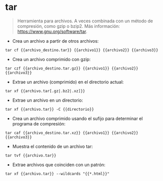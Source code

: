 # tar

> Herramienta para archivos.
> A veces combinada con un método de compresión, como gzip o bzip2.
> Más información: <https://www.gnu.org/software/tar>.

- Crea un archivo a partir de otros archivos:

`tar cf {{archivo_destino.tar}} {{archivo1}} {{archivo2}} {{archivo3}}`

- Crea un archivo comprimido con gzip:

`tar czf {{archivo_destino.tar.gz}} {{archivo1}} {{archivo2}} {{archivo3}}`

- Extrae un archivo (comprimido) en el directorio actual:

`tar xf {{archivo.tar[.gz|.bz2|.xz]}}`

- Extrae un archivo en un directorio:

`tar xf {{archivo.tar}} -C {{directorio}}`

- Crea un archivo comprimido usando el sufijo para determinar el programa de compresión:

`tar caf {{archivo_destino.tar.xz}} {{archivo1}} {{archivo2}} {{archivo3}}`

- Muestra el contenido de un archivo tar:

`tar tvf {{archivo.tar}}`

- Extrae archivos que coinciden con un patrón:

`tar xf {{archivo.tar}} --wildcards "{{*.html}}"`
